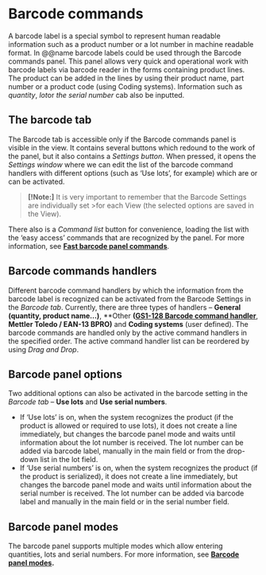 # Barcode commands


A barcode label is a special symbol to represent human readable information such as a product number or a lot number in machine readable format. In @@name barcode labels could be used through the Barcode commands panel. This panel allows very quick and operational work with barcode labels via barcode reader in the forms containing product lines. The product can be added in the lines by using their product name, part number or a product code (using Coding systems). Information such as *quantity*, *lot*or *the serial number* cab also be inputted.

## The barcode tab

The Barcode tab is accessible only if the Barcode commands panel is visible in the view. It contains several buttons which redound to the work of the panel, but it also contains a *Settings button*. When pressed, it opens the *Settings window* where we can edit the list of the barcode command handlers with different options (such as ‘Use lots’, for example) which are or can be activated. 

>**[!Note:]** It is very important to remember that the Barcode Settings are individually set >for each View (the selected options are saved in the View).

There also is a *Command list* button for convenience, loading the list with the ‘easy access’ commands that are recognized by the panel. For more information, see **[Fast barcode panel commands](https://docs.erp.net/winclient/introduction/barcode-commands/fast-commands.html)**.

## Barcode commands handlers

Different barcode command handlers by which the information from the barcode label is recognized can be activated from the Barcode Settings in the *Barcode tab*. Currently, there are three types of handlers – **General (quantity, product name…)**, **Other **([GS1-128 Barcode command handler](https://docs.erp.net/winclient/introduction/barcode-commands/barcode-handler.html)**, **Mettler Toledo / EAN-13 BPRO)** and **Coding systems** (user defined). The barcode commands are handled only by the active command handlers in the specified order. The active command handler list can be reordered by using *Drag and Drop*.

## Barcode panel options

 Two additional options can also be activated in the barcode setting in the *Barcode tab* – **Use lots** and **Use serial numbers**.
- If ‘Use lots’ is on, when the system recognizes the product (if the product is allowed or required to use lots), it does not create a line immediately, but changes the barcode panel mode and waits until information  about the lot number is received. The lot number can be added via barcode label, manually in the main field or from the drop-down list in the lot field.
- If ‘Use serial numbers’ is on, when the system recognizes the product (if the product is serialized), it does not create a line immediately, but changes the barcode panel mode and waits until information about the serial number is received. The lot number can be added via barcode label and manually in the main field or in the serial number field.

## Barcode panel modes

The barcode panel supports multiple modes which allow entering quantities, lots and serial numbers. For more information, see **[Barcode panel modes](https://docs.erp.net/winclient/introduction/barcode-commands/barcode-modes/index.html).**



